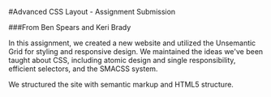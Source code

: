 #Advanced CSS Layout - Assignment Submission

###From Ben Spears and Keri Brady

In this assignment, we created a new website and utilized the Unsemantic Grid for styling and responsive design. We maintained the ideas we've been taught about CSS, including atomic design and single responsibility, efficient selectors, and the SMACSS system.

We structured the site with semantic markup and HTML5 structure.
